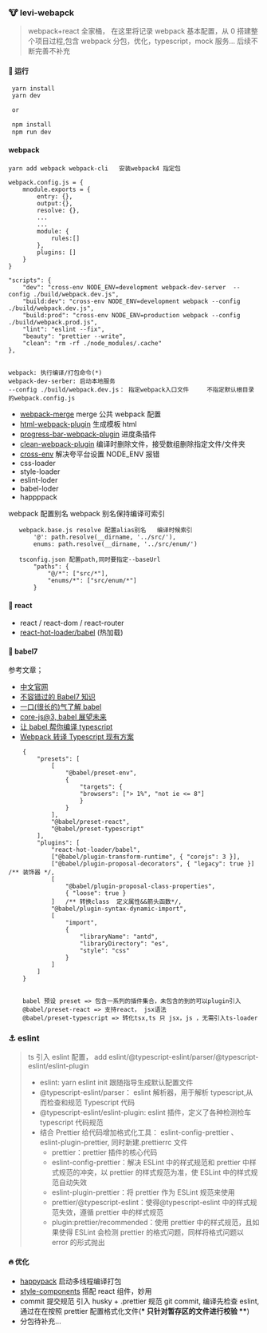 ### :cow: levi-webapck

> webpack+react 全家桶， 在这里将记录 webpack 基本配置，从 0 搭建整个项目过程,包含 webpack 分包，优化，typescript，mock 服务... 后续不断完善不补充

#### :runner: 运行

```javascript
 yarn install
 yarn dev

 or

 npm install
 npm run dev
```

#### webpack

```
yarn add webpack webpack-cli   安装webpack4 指定包

webpack.config.js = {
    mnodule.exports = {
        entry: {},
        output:{},
        resolve: {},
        ...
        ...
        module: {
            rules:[]
        },
        plugins: []
    }
}

"scripts": {
    "dev": "cross-env NODE_ENV=development webpack-dev-server  --config ./build/webpack.dev.js",
    "build:dev": "cross-env NODE_ENV=development webpack --config ./build/webpack.dev.js",
    "build:prod": "cross-env NODE_ENV=production webpack --config ./build/webpack.prod.js",
    "lint": "eslint --fix",
    "beauty": "prettier --write",
    "clean": "rm -rf ./node_modules/.cache"
},


webpack: 执行编译/打包命令(*)
webpack-dev-serber: 启动本地服务
--config ./build/webpack.dev.js： 指定webpack入口文件     不指定默认根目录的webpack.config.js
```

- [webpack-merge](https://www.npmjs.com/package/webpack-merge) merge 公共 webpack 配置
- [html-webpack-plugin](https://www.npmjs.com/package/html-webpack-plugin) 生成模板 html
- [progress-bar-webpack-plugin](https://www.npmjs.com/package/progress-bar-webpack-plugin) 进度条插件
- [clean-webpack-plugin](https://www.npmjs.com/search?q=clean-webpack-plugin) 编译时删除文件，接受数组删除指定文件/文件夹
- [cross-env](https://juejin.im/post/5d78a11ee51d4561af16dd9f) 解决夸平台设置 NODE_ENV 报错
- css-loader
- style-loader
- eslint-loder
- babel-loder
- happppack

webpack 配置别名 webpack 别名保持编译可索引

```
   webpack.base.js resolve 配置alias别名   编译时候索引
       '@': path.resolve(__dirname, '../src/'),
       enums: path.resolve(__dirname, '../src/enum/')

   tsconfig.json 配置path,同时要指定--baseUrl
       "paths": {
           "@/*": ["src/*"],
           "enums/*": ["src/enum/*"]
       }
```

#### :santa: react

- react / react-dom / react-router
- [react-hot-loader/babel](https://www.npmjs.com/package/react-hot-loader) (热加载)

#### :dog: babel7

参考文章；

- [中文官网](https://www.babeljs.cn/docs/babel-preset-typescript)
- [不容错过的 Babel7 知识](https://juejin.im/post/5ddff3abe51d4502d56bd143)
- [一口(很长的)气了解 babel](https://juejin.im/post/5c19c5e0e51d4502a232c1c6)
- [core-js@3, babel 展望未来](https://juejin.im/post/5e355be0f265da3e491a53c5)
- [让 babel 帮你编译 typescript](https://github.com/frontend9/fe9-library/issues/23)
- [Webpack 转译 Typescript 现有方案](https://juejin.im/post/5e2690dce51d454d310fb4ef)

```
    {
        "presets": [
            [
                "@babel/preset-env",
                {
                    "targets": {
                    "browsers": ["> 1%", "not ie <= 8"]
                    }
                }
            ],
            "@babel/preset-react",
            "@babel/preset-typescript"
        ],
        "plugins": [
            "react-hot-loader/babel",
            ["@babel/plugin-transform-runtime", { "corejs": 3 }],
            ["@babel/plugin-proposal-decorators", { "legacy": true }] /** 装饰器 */,
            [
                "@babel/plugin-proposal-class-properties",
                { "loose": true }
            ]   /** 转换class  定义属性&&箭头函数*/,
            "@babel/plugin-syntax-dynamic-import",
            [
                "import",
                {
                    "libraryName": "antd",
                    "libraryDirectory": "es",
                    "style": "css"
                }
            ]
        ]
    }


    babel 预设 preset => 包含一系列的插件集合，未包含的到的可以plugin引入
    @babel/preset-react => 支持react， jsx语法
    @babel/preset-typescript => 转化tsx,ts 只 jsx，js ，无需引入ts-loader
```

### :anchor: eslint

> ts 引入 eslint 配置， add eslint/@typescript-eslint/parser/@typescript-eslint/eslint-plugin
>
> - eslint: yarn eslint init 跟随指导生成默认配置文件
> - @typescript-eslint/parser： eslint 解析器，用于解析 typescript,从而检查和规范 Typescript 代码
> - @typescript-eslint/eslint-plugin: eslint 插件，定义了各种检测检车 typescript 代码规范
> - 结合 Prettier 给代码增加格式化工具： eslint-config-prettier 、 eslint-plugin-prettier, 同时新建.prettierrc 文件
>   - prettier：prettier 插件的核心代码
>   - eslint-config-prettier：解决 ESLint 中的样式规范和 prettier 中样式规范的冲突，以 prettier 的样式规范为准，使 ESLint 中的样式规范自动失效
>   - eslint-plugin-prettier：将 prettier 作为 ESLint 规范来使用
>   - prettier/@typescript-eslint：使得@typescript-eslint 中的样式规范失效，遵循 prettier 中的样式规范
>   - plugin:prettier/recommended：使用 prettier 中的样式规范，且如果使得 ESLint 会检测 prettier 的格式问题，同样将格式问题以 error 的形式抛出

#### :fire: 优化

- [happypack](https://www.npmjs.com/package/happypack) 启动多线程编译打包
- [style-components](https://www.npmjs.com/package/styled-components) 搭配 react 组件，妙用
- commit 提交规范 引入 husky + .prettier 规范 git commit, 编译先检查 eslint, 通过在在按照 prettier 配置格式化文件(**\* 只针对暂存区的文件进行校验 \*\***)
- 分包待补充...
